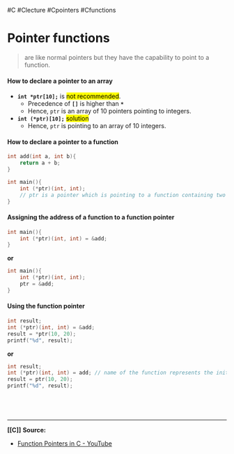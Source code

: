 #C #Clecture #Cpointers #Cfunctions 
# Pointer functions
> are like normal pointers but they have the capability to point to a function.

#### How to declare a pointer to an array
- **`int *ptr[10];`** is <mark class="hltr-lightred">not recommended</mark>. 
	- Precedence of **`[]`** is higher than **`*`**
	- Hence, `ptr` is an array of 10 pointers pointing to integers.
- **`int (*ptr)[10];`** <mark class="hltr-lightgreen">solution</mark>
	- Hence, `ptr` is pointing to an array of 10 integers.

#### How to declare a pointer to a function
```C
int add(int a, int b){
	return a + b;
}

int main(){
	int (*ptr)(int, int);
	// ptr is a pointer which is pointing to a function containing two integer arguments and it returns an integer
}
```

#### Assigning the address of a function to a function pointer
```C
int main(){
	int (*ptr)(int, int) = &add;
}
```
**or**
```C
int main(){
	int (*ptr)(int, int);
	ptr = &add;
}
```

#### Using the function pointer
```C
int result;
int (*ptr)(int, int) = &add;
result = *ptr(10, 20);
printf("%d", result);
```
**or**
```C
int result;
int (*ptr)(int, int) = add; // name of the function represents the initial address of that function
result = ptr(10, 20);
printf("%d", result);
```

<br>

# 
---
**[[C]]**
**Source:**
- [Function Pointers in C - YouTube](https://www.youtube.com/watch?v=BRsv3ZXoHto&list=PLBlnK6fEyqRhX6r2uhhlubuF5QextdCSM&index=151)